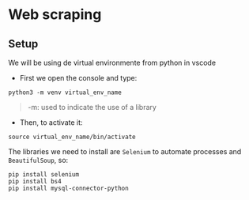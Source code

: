 # Web scraping

## Setup

We will be using de virtual environmente from python in vscode
- First we open the console and type:
```
python3 -m venv virtual_env_name
```
> -m: used to indicate the use of a library
- Then, to activate it:
```
source virtual_env_name/bin/activate
```
The libraries we need to install are `Selenium` to automate processes and `BeautifulSoup`, so:
```
pip install selenium
pip install bs4
pip install mysql-connector-python
```

